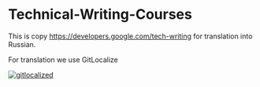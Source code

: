 # Technical-Writing-Courses
This is copy https://developers.google.com/tech-writing for translation into Russian. 

For translation we use GitLocalize

[![gitlocalized ](https://gitlocalize.com/repo/4778/ru/badge.svg)](https://gitlocalize.com/repo/4778/ru?utm_source=badge)
